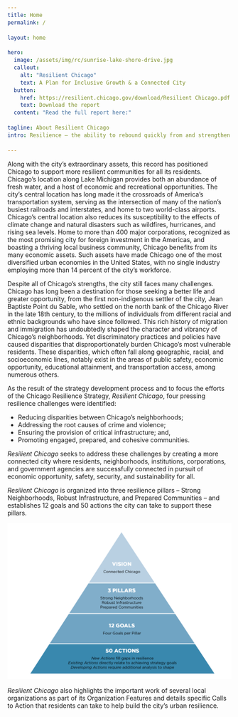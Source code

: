 ```yaml
---
title: Home
permalink: /

layout: home

hero:
  image: /assets/img/rc/sunrise-lake-shore-drive.jpg
  callout:
    alt: "Resilient Chicago"
    text: A Plan for Inclusive Growth & a Connected City
  button:
    href: https://resilient.chicago.gov/download/Resilient Chicago.pdf
    text: Download the report
  content: "Read the full report here:" 

tagline: About Resilient Chicago
intro: Resilience – the ability to rebound quickly from and strengthen a city’s capacity to respond to shocks or stresses – is not a new concept for Chicagoans. Time and again, the city has proven its ability to take on challenges and achieve unprecedented accomplishments. After the Great Fire of 1871, Chicago residents helped the city rise from the ashes and rebuilt a stronger, smarter, and reimagined urban landscape with innovations such as the modern skyscraper. With the reversal of the Chicago River in 1900, Chicago took a critical step to protect the city’s supply of clean drinking water and Lake Michigan. Chicago has taken bold steps to ensure that the city is well positioned to respond to shocks – such as heat waves and blizzards – and stresses – such as crime, violence, and poverty. 

---
```


Along with the city’s extraordinary assets, this record has positioned Chicago to support more resilient communities for all its residents. Chicago’s location along Lake Michigan provides both an abundance of fresh water, and a host of economic and recreational opportunities. The city’s central location has long made it the crossroads of America’s transportation system, serving as the intersection of many of the nation’s busiest railroads and interstates, and home to two world-class airports. Chicago’s central location also reduces its susceptibility to the effects of climate change and natural disasters such as wildfires, hurricanes, and rising sea levels. Home to more than 400 major corporations, recognized as the most promising city for foreign investment in the Americas, and boasting a thriving local business community, Chicago benefits from its many economic assets. Such assets have made Chicago one of the most diversified urban economies in the United States, with no single industry employing more than 14 percent of the city’s workforce. 

Despite all of Chicago’s strengths, the city still faces many challenges. Chicago has long been a destination for those seeking a better life and greater opportunity, from the first non-indigenous settler of the city, Jean Baptiste Point du Sable, who settled on the north bank of the Chicago River in the late 18th century, to the millions of individuals from different racial and ethnic backgrounds who have since followed. This rich history of migration and immigration has undoubtedly shaped the character and vibrancy of Chicago’s neighborhoods. Yet discriminatory practices and policies have caused disparities that disproportionately burden Chicago’s most vulnerable residents. These disparities, which often fall along geographic, racial, and socioeconomic lines, notably exist in the areas of public safety, economic opportunity, educational attainment, and transportation access, among numerous others. 


As the result of the strategy development process and to focus the efforts of the Chicago Resilience Strategy, _Resilient Chicago_, four pressing resilience challenges were identified:

* Reducing disparities between Chicago’s neighborhoods;
* Addressing the root causes of crime and violence;
* Ensuring the provision of critical infrastructure; and,
* Promoting engaged, prepared, and cohesive communities.

_Resilient Chicago_ seeks to address these challenges by creating a more connected city where residents, neighborhoods, institutions, corporations, and government agencies are successfully connected in pursuit of economic opportunity, safety, security, and sustainability for all.

_Resilient Chicago_ is organized into three resilience pillars – Strong Neighborhoods, Robust Infrastructure, and Prepared Communities – and establishes 12 goals and 50 actions the city can take to support these pillars.

![One Vision: Connected Chicago. Three Pillars: strong neighborhoods, robust infrastructure, prepared communities. 12 goals: 4 goals per pillar. 49 actions: New actions to fill gaps in resilience, existing actions directly relate to achieving strategy goals, and developing actions which require additional analysis to shape.](/assets/img/rc/pyramid.png)

_Resilient Chicago_ also highlights the important work of several local organizations as part of its Organization Features and details specific Calls to Action that residents can take to help build the city’s urban resilience.
